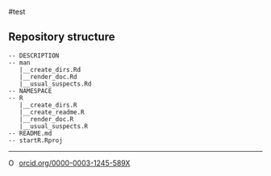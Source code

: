 #test


## Repository structure 

```
-- DESCRIPTION
-- man
   |__create_dirs.Rd
   |__render_doc.Rd
   |__usual_suspects.Rd
-- NAMESPACE
-- R
   |__create_dirs.R
   |__create_readme.R
   |__render_doc.R
   |__usual_suspects.R
-- README.md
-- startR.Rproj
```

--------- 

<a href="https://orcid.org/0000-0003-1245-589X" target="orcid.widget" rel="noopener noreferrer" style="vertical-align:top;"><img src="https://orcid.org/sites/default/files/images/orcid_16x16.png" style="width:1em;margin-right:.5em;" alt="ORCID iD icon">orcid.org/0000-0003-1245-589X</a>
